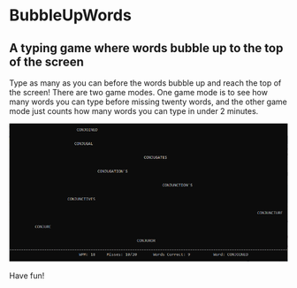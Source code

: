 # BubbleUpWords

## A typing game where words bubble up to the top of the screen

Type as many as you can before the words bubble up and reach the top of the screen! There are two game modes. One game mode is to see how many words you can type before missing twenty words, and the other game mode just counts how many words you can type in under 2 minutes.

![Game Play](./pictures/game_play.png "Game Play")

Have fun!
